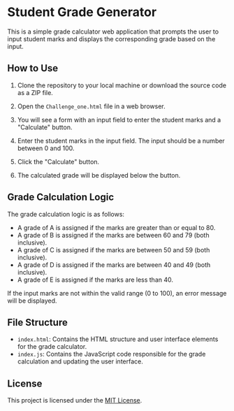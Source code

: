 #  Student Grade Generator

This is a simple grade calculator web application that prompts the user to input student marks and displays the corresponding grade based on the input.

## How to Use

1. Clone the repository to your local machine or download the source code as a ZIP file.

2. Open the `Challenge_one.html` file in a web browser.

3. You will see a form with an input field to enter the student marks and a "Calculate" button.

4. Enter the student marks in the input field. The input should be a number between 0 and 100.

5. Click the "Calculate" button.

6. The calculated grade will be displayed below the button.

## Grade Calculation Logic

The grade calculation logic is as follows:

- A grade of A is assigned if the marks are greater than or equal to 80.
- A grade of B is assigned if the marks are between 60 and 79 (both inclusive).
- A grade of C is assigned if the marks are between 50 and 59 (both inclusive).
- A grade of D is assigned if the marks are between 40 and 49 (both inclusive).
- A grade of E is assigned if the marks are less than 40.

If the input marks are not within the valid range (0 to 100), an error message will be displayed.

## File Structure

- `index.html`: Contains the HTML structure and user interface elements for the grade calculator.
- `index.js`: Contains the JavaScript code responsible for the grade calculation and updating the user interface.

## License

This project is licensed under the [MIT License](LICENSE).